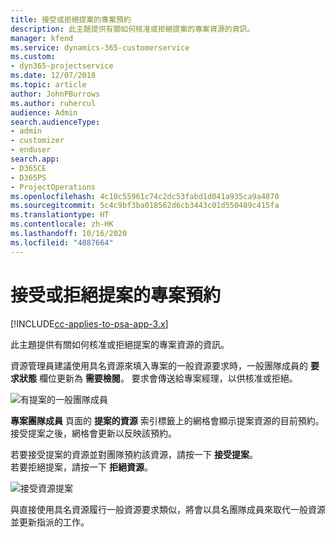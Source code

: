 ```yaml
---
title: 接受或拒絕提案的專案預約
description: 此主題提供有關如何核准或拒絕提案的專案資源的資訊。
manager: kfend
ms.service: dynamics-365-customerservice
ms.custom:
- dyn365-projectservice
ms.date: 12/07/2018
ms.topic: article
author: JohnPBurrows
ms.author: ruhercul
audience: Admin
search.audienceType:
- admin
- customizer
- enduser
search.app:
- D365CE
- D365PS
- ProjectOperations
ms.openlocfilehash: 4c10c55961c74c2dc53fabd1d041a935ca9a4870
ms.sourcegitcommit: 5c4c9bf3ba018562d6cb3443c01d550489c415fa
ms.translationtype: HT
ms.contentlocale: zh-HK
ms.lasthandoff: 10/16/2020
ms.locfileid: "4087664"
---
```

# <a name="accept-or-reject-a-proposed-project-resource"></a>接受或拒絕提案的專案預約

[!INCLUDE[cc-applies-to-psa-app-3.x](../includes/cc-applies-to-psa-app-3x.md)]

此主題提供有關如何核准或拒絕提案的專案資源的資訊。

資源管理員建議使用具名資源來填入專案的一般資源要求時，一般團隊成員的 **要求狀態** 欄位更新為 **需要檢閱**。 要求會傳送給專案經理，以供核准或拒絕。

![有提案的一般團隊成員](media/RM-how-to-19.png)

**專案團隊成員** 頁面的 **提案的資源** 索引標籤上的網格會顯示提案資源的目前預約。 接受提案之後，網格會更新以反映該預約。 

若要接受提案的資源並對團隊預約該資源，請按一下 **接受提案**。  
若要拒絕提案，請按一下 **拒絕資源**。

![接受資源提案](media/RM-how-to-20.png) 

與直接使用具名資源履行一般資源要求類似，將會以具名團隊成員來取代一般資源並更新指派的工作。
